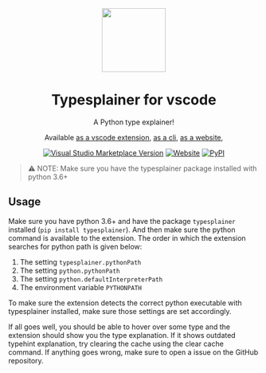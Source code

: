<div align="center">
<img src="https://i.imgur.com/5IFkzIf.png" width="128px">
<h1>Typesplainer for vscode</h1>
 A Python type explainer!

Available [as a vscode extension](https://marketplace.visualstudio.com/items?itemName=WasiMaster.typesplainer), [as a cli](https://pypi.org/project/typesplainer), [as a website](https://typesplainer.herokuapp.com),

[![Visual Studio Marketplace Version](https://img.shields.io/visual-studio-marketplace/v/WasiMaster.typesplainer?label=vscode)](https://marketplace.visualstudio.com/items?itemName=WasiMaster.typesplainer) [![Website](https://img.shields.io/website?url=https%3A%2F%2Ftypesplainer.herokuapp.com)](https://typesplainer.herokuapp.com) [![PyPI](https://img.shields.io/pypi/v/typesplainer?label=cli)](https://pypi.org/project/typesplainer)
</div>

> ⚠️ NOTE: Make sure you have the typesplainer package installed with python 3.6+

## Usage

Make sure you have python 3.6+ and have the package `typesplainer` installed (`pip install typesplainer`). And then make sure the python command is available to the extension. The order in which the extension searches for python path is given below:

1. The setting `typesplainer.pythonPath`
2. The setting `python.pythonPath`
3. The setting `python.defaultInterpreterPath`
4. The environment variable `PYTHONPATH`

To make sure the extension detects the correct python executable with typesplainer installed, make sure those settings are set accordingly.

If all goes well, you should be able to hover over some type and the extension should show you the type explanation. If it shows outdated typehint explanation, try clearing the cache using the clear cache command. If anything goes wrong, make sure to open a issue on the GitHub repository.
